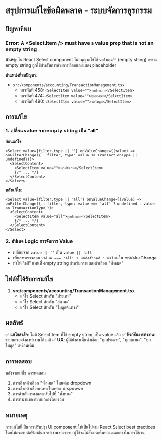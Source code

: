 # สรุปการแก้ไขข้อผิดพลาด - ระบบจัดการธุรกรรม

## ปัญหาที่พบ

### Error: A <Select.Item /> must have a value prop that is not an empty string

**สาเหตุ**: ใน React Select component ไม่อนุญาตให้ใช้ `value=""` (empty string) เพราะ empty string ถูกใช้สำหรับการล้างการเลือกและแสดง placeholder

**ตำแหน่งที่พบปัญหา**:
- `src/components/accounting/TransactionManagement.tsx`
  - บรรทัดที่ 458: `<SelectItem value="">ทุกประเภท</SelectItem>`
  - บรรทัดที่ 474: `<SelectItem value="">ทุกสถานะ</SelectItem>`
  - บรรทัดที่ 490: `<SelectItem value="">ทุกโมดูล</SelectItem>`

## การแก้ไข

### 1. เปลี่ยน value จาก empty string เป็น "all"

**ก่อนแก้ไข**:
```tsx
<Select value={filter.type || ''} onValueChange={(value) => onFilterChange({...filter, type: value as TransactionType || undefined})}>
  <SelectContent>
    <SelectItem value="">ทุกประเภท</SelectItem>
    {/* ... */}
  </SelectContent>
</Select>
```

**หลังแก้ไข**:
```tsx
<Select value={filter.type || 'all'} onValueChange={(value) => onFilterChange({...filter, type: value === 'all' ? undefined : value as TransactionType})}>
  <SelectContent>
    <SelectItem value="all">ทุกประเภท</SelectItem>
    {/* ... */}
  </SelectContent>
</Select>
```

### 2. อัปเดต Logic การจัดการ Value

- เปลี่ยนจาก `value || ''` เป็น `value || 'all'`
- เพิ่มการตรวจสอบ `value === 'all' ? undefined : value` ใน onValueChange
- ทำให้ "all" แทนที่ empty string สำหรับการแสดงตัวเลือก "ทั้งหมด"

## ไฟล์ที่ได้รับการแก้ไข

1. **src/components/accounting/TransactionManagement.tsx**
   - แก้ไข Select สำหรับ "ประเภท"
   - แก้ไข Select สำหรับ "สถานะ" 
   - แก้ไข Select สำหรับ "โมดูลต้นทาง"

## ผลลัพธ์

✅ **แก้ไขสำเร็จ**: ไม่มี SelectItem ที่ใช้ empty string เป็น value แล้ว
✅ **ฟังก์ชันการทำงาน**: ระบบกรองยังคงทำงานได้ปกติ
✅ **UX**: ผู้ใช้ยังคงเห็นตัวเลือก "ทุกประเภท", "ทุกสถานะ", "ทุกโมดูล" เหมือนเดิม

## การทดสอบ

หลังจากแก้ไข ควรทดสอบ:
1. การเลือกตัวเลือก "ทั้งหมด" ในแต่ละ dropdown
2. การเลือกตัวเลือกเฉพาะในแต่ละ dropdown  
3. การล้างตัวกรองและกลับไปที่ "ทั้งหมด"
4. การทำงานของระบบกรองโดยรวม

## หมายเหตุ

การแก้ไขนี้เป็นการปรับปรุง UI component ให้เป็นไปตาม React Select best practices โดยไม่กระทบต่อฟังก์ชันการทำงานของระบบ ผู้ใช้จะไม่สังเกตเห็นความแตกต่างในการใช้งาน